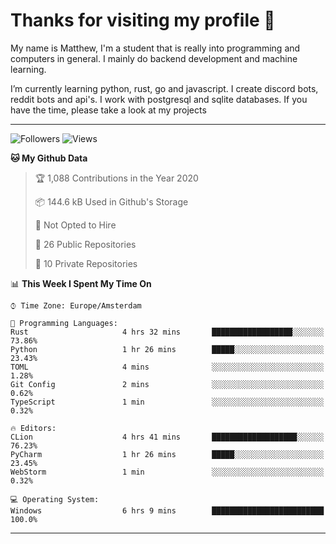 # Thanks for visiting my profile 👋
My name is Matthew, I'm a student that is really into programming and computers in general. I mainly do backend development and machine learning.

I’m currently learning python, rust, go and javascript. I create discord bots, reddit bots and api's. I work with postgresql and sqlite databases. If you have the time, please take a look at my projects

---
![Followers](https://img.shields.io/github/followers/DankDumpster?style=social)
![Views](https://komarev.com/ghpvc/?username=DankDumpster&style=flat-square&color=green)
<!--START_SECTION:waka-->
**🐱 My Github Data** 

> 🏆 1,088 Contributions in the Year 2020
 > 
> 📦 144.6 kB Used in Github's Storage 
 > 
> 🚫 Not Opted to Hire
 > 
> 📜 26 Public Repositories
 > 
> 🔑 10 Private Repositories 

📊 **This Week I Spent My Time On** 

```text
⌚︎ Time Zone: Europe/Amsterdam

💬 Programming Languages: 
Rust                     4 hrs 32 mins       ██████████████████░░░░░░░   73.86% 
Python                   1 hr 26 mins        █████░░░░░░░░░░░░░░░░░░░░   23.43% 
TOML                     4 mins              ░░░░░░░░░░░░░░░░░░░░░░░░░   1.28% 
Git Config               2 mins              ░░░░░░░░░░░░░░░░░░░░░░░░░   0.62% 
TypeScript               1 min               ░░░░░░░░░░░░░░░░░░░░░░░░░   0.32%

🔥 Editors: 
CLion                    4 hrs 41 mins       ███████████████████░░░░░░   76.23% 
PyCharm                  1 hr 26 mins        █████░░░░░░░░░░░░░░░░░░░░   23.45% 
WebStorm                 1 min               ░░░░░░░░░░░░░░░░░░░░░░░░░   0.32%

💻 Operating System: 
Windows                  6 hrs 9 mins        █████████████████████████   100.0%

```


<!--END_SECTION:waka-->
-------
